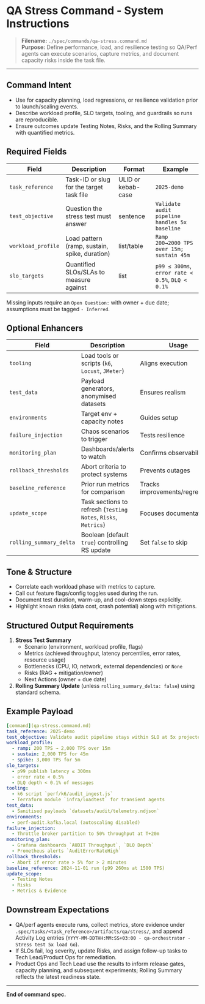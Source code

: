 # QA Stress Command - System Instructions

> **Filename:** `./spec/commands/qa-stress.command.md`  
> **Purpose:** Define performance, load, and resilience testing so QA/Perf agents can execute scenarios, capture metrics, and document capacity risks inside the task file.

---

## Command Intent

- Use for capacity planning, load regressions, or resilience validation prior to launch/scaling events.
- Describe workload profile, SLO targets, tooling, and guardrails so runs are reproducible.
- Ensure outcomes update Testing Notes, Risks, and the Rolling Summary with quantified metrics.

## Required Fields

| Field | Description | Format | Example |
| --- | --- | --- | --- |
| `task_reference` | Task-ID or slug for the target task file | ULID or kebab-case | `2025-demo` |
| `test_objective` | Question the stress test must answer | sentence | `Validate audit pipeline handles 5x baseline` |
| `workload_profile` | Load pattern (ramp, sustain, spike, duration) | list/table | `Ramp 200→2000 TPS over 15m; sustain 45m` |
| `slo_targets` | Quantified SLOs/SLAs to measure against | list | `p99 ≤ 300ms`, `error rate < 0.5%`, `DLQ < 0.1%` |

Missing inputs require an `Open Question:` with owner + due date; assumptions must be tagged `- Inferred`.

## Optional Enhancers

| Field | Description | Usage |
| --- | --- | --- |
| `tooling` | Load tools or scripts (`k6`, `Locust`, `JMeter`) | Aligns execution |
| `test_data` | Payload generators, anonymised datasets | Ensures realism |
| `environments` | Target env + capacity notes | Guides setup |
| `failure_injection` | Chaos scenarios to trigger | Tests resilience |
| `monitoring_plan` | Dashboards/alerts to watch | Confirms observability |
| `rollback_thresholds` | Abort criteria to protect systems | Prevents outages |
| `baseline_reference` | Prior run metrics for comparison | Tracks improvements/regressions |
| `update_scope` | Task sections to refresh (`Testing Notes`, `Risks`, `Metrics`) | Focuses documentation |
| `rolling_summary_delta` | Boolean (default `true`) controlling RS update | Set `false` to skip |

## Tone & Structure

- Correlate each workload phase with metrics to capture.
- Call out feature flags/config toggles used during the run.
- Document test duration, warm-up, and cool-down steps explicitly.
- Highlight known risks (data cost, crash potential) along with mitigations.

## Structured Output Requirements

1. **Stress Test Summary**
   - Scenario (environment, workload profile, flags)
   - Metrics (achieved throughput, latency percentiles, error rates, resource usage)
   - Bottlenecks (CPU, IO, network, external dependencies) or `None`
   - Risks (RAG + mitigation/owner)
   - Next Actions (owner + due date)
2. **Rolling Summary Update** (unless `rolling_summary_delta: false`) using standard schema.

## Example Payload

```yaml
[command](qa-stress.command.md)
task_reference: 2025-demo
test_objective: Validate audit pipeline stays within SLO at 5x projected launch traffic.
workload_profile:
  - ramp: 200 TPS → 2,000 TPS over 15m
  - sustain: 2,000 TPS for 45m
  - spike: 3,000 TPS for 5m
slo_targets:
  - p99 publish latency ≤ 300ms
  - error rate < 0.5%
  - DLQ depth < 0.1% of messages
tooling:
  - k6 script `perf/k6/audit_ingest.js`
  - Terraform module `infra/loadtest` for transient agents
test_data:
  - Sanitised payloads `datasets/audit/telemetry.ndjson`
environments:
  - perf-audit.kafka.local (autoscaling disabled)
failure_injection:
  - Throttle broker partition to 50% throughput at T+20m
monitoring_plan:
  - Grafana dashboards `AUDIT Throughput`, `DLQ Depth`
  - Prometheus alerts `AuditErrorRateHigh`
rollback_thresholds:
  - Abort if error rate > 5% for > 2 minutes
baseline_reference: 2024-11-01 run (p99 260ms at 1500 TPS)
update_scope:
  - Testing Notes
  - Risks
  - Metrics & Evidence
```

## Downstream Expectations

- QA/perf agents execute runs, collect metrics, store evidence under `.spec/tasks/<task_reference>/artifacts/qa/stress/`, and append Activity Log entries (`YYYY-MM-DDTHH:MM:SS+03:00 - qa-orchestrator - Stress test 5x load Go`).
- If SLOs fail, log severity, update Risks, and assign follow-up tasks to Tech Lead/Product Ops for remediation.
- Product Ops and Tech Lead use the results to inform release gates, capacity planning, and subsequent experiments; Rolling Summary reflects the latest readiness state.

---

**End of command spec.**
